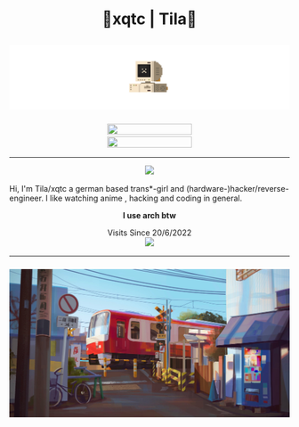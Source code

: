 <h1 align="center">
  🎏xqtc | Tila🎏
</h1>

<h2>
  <p align="center">
     <img src="https://github.com/xqtc161/xqtc161/blob/main/pixel_computer_transparent.gif">
  </p>
</h2>

<p align="center">
  <a href="https://skillicons.dev">
    <img src="https://skillicons.dev/icons?i=rust,c,cs,md,python" width="55%" height="55%"/><br/>
    <img src="https://skillicons.dev/icons?i=git,bsd,linux,bash,vim" width="55%" height="55%"/>
  </a>
</p>

---

<p align="center">
  <a href="https://ayo.so/xqtc">
    <img src="https://discord.c99.nl/widget/theme-1/259688615246954497.png"/>
  </a>
</p>

Hi, I'm Tila/xqtc a german based trans*-girl and (hardware-)hacker/reverse-engineer. I like watching anime , hacking and coding in general. <br/><p align="center"><b>I use arch btw</b></p>


<p align=center>
Visits Since 20/6/2022<br/>
  <a href="https://count.getloli.com/"><img src="https://count.getloli.com/get/@xqtc-readme?theme=rule34"/></a><br/>
</p>


---

<h3>
  <p align="center">    
    <img align="cemter" src="./1624150838230.jpg" width="100%" height="100%"/>
  </p>
</h3>



